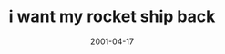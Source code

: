 ---
layout: base.njk
title : 'i want my rocket ship back' 
view_title : 'i want my rocket ship back' 
year : '2001' 
date : '2001-04-17' 
img_file : '/drawing/rocketshipback.png' 
html_file : 'rocketshipback' 
next_html : 'savingmylove.html' 
year_order : '68' 
permalink : "title/{{html_file}}.html"
---